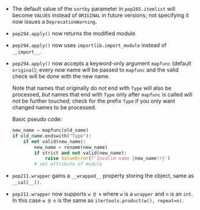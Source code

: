 <!-- Changes in v1.0a1 that will not backport to v0.9 and are not related to tests or documentation -->
- The default value of the `sortby` parameter in `pep265.itemlist` will become `VALUES` instead of `ORIGINAL` in future versions; not specifying it now issues a `DeprecationWarning`.

- `pep294.apply()` now returns the modified module.

- `pep294.apply()` now uses `importlib.import_module` instead of `__import__`.

- `pep294.apply()` now accepts a keyword-only argument `mapfunc` (default `original`); every _new_ name will be passed to `mapfunc` and the valid check will be done with the new name.

  Note that names that originally do _not_ end with `Type` will also be processed, _but_ names that end with `Type` only after `mapfunc` is called will _not_ be further touched; check for the prefix `Type` if you only want changed names to be processed.

  Basic pseudo code:

  ```python
  new_name = mapfunc(old_name)
  if old_name.endswith("Type"):
      if not valid(new_name):
          new_name = rename(new_name)
          if strict and not valid(new_name):
              raise ValueError(f'Invalid name {new_name!r}')
          # set attribute of module
  ```

- `pep211.wrapper` gains a `__wrapped__` property storing the object, same as `__call__()`.

- `pep211.wrapper` now supports `w @ n` where `w` is a `wrapper` and `n` is an `int`. In this case `w @ n` is the same as `itertools.product(w(), repeat=n)`.

